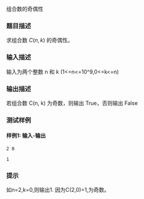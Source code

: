 组合数的奇偶性

### 题目描述

求组合数 $C(n,k)$ 的奇偶性。

### 输入描述

输入为两个整数 n 和 k (1<=n<=10^9,0<=k<=n)

### 输出描述

若组合数 C(n, k) 为奇数，则输出 True，否则输出 False

### 测试样例

#### 样例1: 输入-输出

```
2 0
```

```
1
```

### 提示

如n=2,k=0,则输出1. 因为C(2,0)=1,为奇数。
